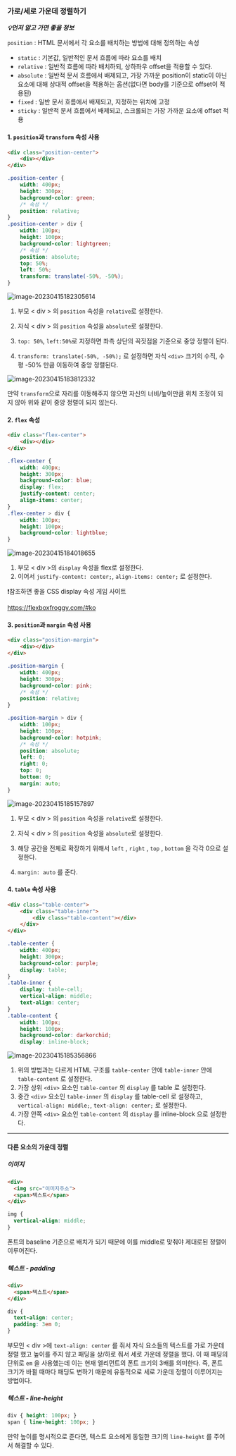 ### 가로/세로 가운데 정렬하기

***💡먼저 알고 가면 좋을 정보***

`position`  : HTML 문서에서 각 요소를 배치하는 방법에 대해 정의하는 속성

- `static` : 기본값, 일반적인 문서 흐름에 따라 요소를 배치
- `relative` : 일반적 흐름에 따라 배치하되, 상하좌우 offset을 적용할 수 있다.
- `absolute` : 일반적 문서 흐름에서 배제되고, 가장 가까운 position이 static이 아닌 요소에 대해 상대적 offset을 적용하는 옵션(없다면 body를 기준으로 offset이 적용된)
- `fixed` : 일반 문서 흐름에서 배제되고, 지정하는 위치에 고정
- `sticky` : 일반적 문서 흐름에서 배제되고, 스크롤되는 가장 가까운 요소에 offset 적용



#### 1. `position`과 `transform` 속성 사용

```html
<div class="position-center">
    <div></div>
</div>
```

```css
.position-center {
    width: 400px;
    height: 300px;
    background-color: green;
    /* 속성 */
    position: relative;
}
.position-center > div {
    width: 100px;
    height: 100px;
    background-color: lightgreen;
    /* 속성 */
    position: absolute;
    top: 50%;
    left: 50%;
    transform: translate(-50%, -50%);
}
```

![image-20230415182305614](./assets/image-20230415182305614.png)

1. 부모 < div > 의 `position` 속성을 `relative`로 설정한다.
2. 자식 < div > 의 `position` 속성을 `absolute`로 설정한다.
3. `top: 50%`, `left:50%`로 지정하면 좌측 상단의 꼭짓점을 기준으로 중앙 정렬이 된다.

4. `transform: translate(-50%, -50%);` 로 설정하면 자식 `<div>` 크기의 수직, 수평 -50% 만큼 이동하여 중앙 정렬된다.

![image-20230415183812332](./assets/image-20230415183812332.png)

만약 `transform`으로 자리를 이동해주지 않으면 자신의 너비/높이만큼 위치 조정이 되지 않아 위와 같이 중앙 정렬이 되지 않는다.



#### 2. `flex` 속성

```html
<div class="flex-center">
    <div></div>
</div>
```

```css
.flex-center {
    width: 400px;
    height: 300px;
    background-color: blue;
    display: flex;
    justify-content: center;
    align-items: center;
}
.flex-center > div {
    width: 100px;
    height: 100px;
    background-color: lightblue;
}
```

![image-20230415184018655](./assets/image-20230415184018655.png)

1. 부모 < div >의 `display` 속성을 flex로 설정한다.
2. 이어서 `justify-content: center;`, `align-items: center;` 로 설정한다.

❗참조하면 좋을 CSS display 속성 게임 사이트

https://flexboxfroggy.com/#ko



#### 3. `position`과 `margin` 속성 사용

```html
<div class="position-margin">
    <div></div>
</div>
```

```css
.position-margin {
    width: 400px;
    height: 300px;
    background-color: pink;
    /* 속성 */
    position: relative;
}

.position-margin > div {
    width: 100px;
    height: 100px;
    background-color: hotpink;
    /* 속성 */
    position: absolute;
    left: 0;
    right: 0;
    top: 0;
    bottom: 0;
    margin: auto;
}
```

![image-20230415185157897](./assets/image-20230415185157897.png)

1. 부모 < div > 의 `position` 속성을 `relative`로 설정한다.
2. 자식 < div > 의 `position` 속성을 `absolute`로 설정한다.

3. 해당 공간을 전체로 확장하기 위해서 `left` , `right` , `top` , `bottom` 을 각각 0으로 설정한다.
4. `margin: auto` 를 준다.



#### 4. `table` 속성 사용

```html
<div class="table-center">
    <div class="table-inner">
        <div class="table-content"></div>
    </div>
</div>
```

```css
.table-center {
    width: 400px;
    height: 300px;
    background-color: purple;
    display: table;
}
.table-inner {
    display: table-cell;
    vertical-align: middle;
    text-align: center;
}
.table-content {
    width: 100px;
    height: 100px;
    background-color: darkorchid;
    display: inline-block;
```

![image-20230415185356866](./assets/image-20230415185356866.png)

1. 위의 방법과는 다르게 HTML 구조를 `table-center` 안에 `table-inner` 안에 `table-content` 로 설정한다.
2. 가장 상위 `<div>` 요소인 `table-center` 의 `display` 를 table 로 설정한다.
3. 중간 `<div>` 요소인 `table-inner` 의 `display` 를 table-cell 로 설정하고, `vertical-align: middle;`, `text-align: center;` 로 설정한다.
4. 가장 안쪽 `<div>` 요소인 `table-content` 의 `display` 를 inline-block 으로 설정한다.



----



#### 다른 요소의 가운데 정렬

##### 이미지

```html
<div>
  <img src="이미지주소">
  <span>텍스트</span>
</div>
```

```css
img {
  vertical-align: middle;
}
```

폰트의 baseline 기준으로 배치가 되기 때문에 이를 middle로 맞춰야 제대로된 정렬이 이루어진다.



##### 텍스트 - padding

```html
<div>
  <span>텍스트</span>
</div>
```

```css
div { 
  text-align: center; 
  padding: 3em 0;
}
```

부모인 < div >에 `text-align: center` 를 줘서 자식 요소들의 텍스트를 가로 가운데 정렬 했고 높이를 주지 않고 패딩을 상/하로 줘서 세로 가운데 정렬을 했다. 이 때 패딩의 단위로 `em` 을 사용했는데 이는 현재 엘리먼트의 폰트 크기의 3배를 의미한다. 즉, 폰트 크기가 바뀔 때마다 패딩도 변하기 때문에 유동적으로 세로 가운데 정렬이 이루어지는 방법이다.



##### 텍스트 - line-height

```css
div { height: 100px; }
span { line-height: 100px; }
```

만약 높이를 명시적으로 준다면, 텍스트 요소에게 동일한 크기의 `line-height` 를 주어서 해결할 수 있다.
